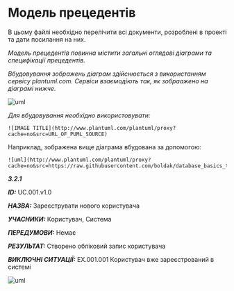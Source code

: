 # Модель прецедентів

В цьому файлі необхідно перелічити всі документи, розроблені в проекті та дати посилання на них.

*Модель прецедентів повинна містити загальні оглядові діаграми та специфікації прецедентів.*

*Вбудовування зображень діаграм здійснюється з використанням сервісу plantuml.com. Сервіси взаємодіють так, як зобраажено на діаграмі нижче.*

![uml](http://www.plantuml.com/plantuml/proxy?cache=no&src=https://raw.githubusercontent.com/boldak/database_basics_template/master/src/uml/example.puml)

*Для вбудовування необхідно використовувати:*
```
![IMAGE TITLE](http://www.plantuml.com/plantuml/proxy?cache=no&src=URL_OF_PUML_SOURCE)
```
Наприклад, зображена вище діаграма вбудована за допомогою:
```
![uml](http://www.plantuml.com/plantuml/proxy?cache=no&src=https://raw.githubusercontent.com/boldak/database_basics_template/master/src/uml/example.puml)
```
***3.2.1*** 

***ID:*** UC.001.v1.0
    
***НАЗВА:*** Зареєструвати нового користувача
    
***УЧАСНИКИ:*** Користувач, Cистема

***ПЕРЕДУМОВИ:*** Немає

***РЕЗУЛЬТАТ:*** Створено обліковий запис користувача

***ВИКЛЮЧНІ СИТУАЦІЇ:*** 
EX.001.001 Користувач вже зареєстрований в системі

![uml](http://www.plantuml.com/plantuml/png/VLD3mXvH4Dn_kCEBhMNiN26shSagjcqd9nXap2jKtoZLx_VdKQkgzJPTTGvVSQwTFzTjtS0tr787gToLUt8V0JnvVAFRiXxTrXhyfEAUcf7pwuD11S_mkqAD1hdSDuoEv8EDlqENH_99NgzLvBzZg8XGmhkXOB_fmJ3UbTmdc3omv2LHPkDFFuonD07lVwYxBUJzkSARlNPu6Mlm6Pub34ZvQYp_YA8l3-KJGYe_6MilvFL25Cf4VRLKbHu1rV1YAQaRkKD3We0SJn4jDPJA1V9wgJc-xFpXq-UekCjo8atU8DJiDLGBi3bzMhJMTa1PsPF0UeQ8RH_62ukGqyIKRCGBWq3z4FAkIFkGkF36FeSrM64f1yIu8wy9FOMXmEC8-ac42nUTu-RAwPEd73DdnuxD_Aqn-84QCGgaslTz5xRlMhvovIgznxU1wT-biHZRXc8i1OE47Ukj3P6bUesosngm9P_7budjboSwjf63_4MPUbsM6SIXZgw7V8fwCF7Q0O0Xwd7EnWhQEItoBggn_TCfUV1rFH2f8xSYuDIdXc2RgcVduYLzRpf-uHWFsNy0)
